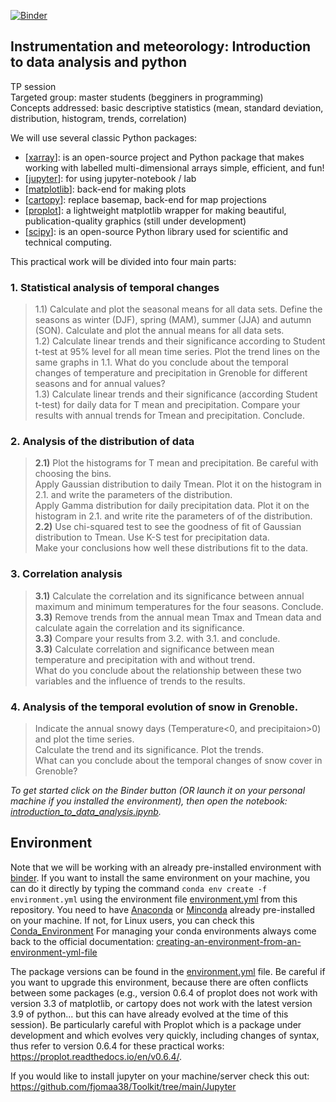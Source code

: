 [![Binder](https://mybinder.org/badge_logo.svg)](https://mybinder.org/v2/gh/fjomaa38/TP_master.git/main)
## Instrumentation and meteorology: Introduction to data analysis and python

TP session
<br> Targeted group: master students (begginers in programming) 
<br> Concepts addressed: basic descriptive statistics (mean, standard deviation, distribution, histogram, trends, correlation)

We will use several classic Python packages:

- [[xarray](http://xarray.pydata.org/en/stable/)]: is an open-source project and Python package that makes working with labelled multi-dimensional arrays simple, efficient, and fun!
- [[jupyter](https://jupyter.org/)]: for using jupyter-notebook / lab
- [[matplotlib](https://matplotlib.org/)]: back-end for making plots
- [[cartopy](https://scitools.org.uk/cartopy/docs/latest/)]: replace basemap, back-end for map projections
- [[proplot](https://proplot.readthedocs.io/en/stable/)]: a lightweight matplotlib wrapper for making beautiful, publication-quality graphics (still under development)
- [[scipy](https://pypi.org/project/scipy/)]: is an open-source Python library used for scientific and technical computing. 

This practical work will be divided into four main parts:

### 1. Statistical analysis of temporal changes

>1.1) Calculate and plot the seasonal means for all data sets. Define the seasons as winter (DJF), spring (MAM), summer (JJA) and autumn (SON). Calculate and plot the annual means for all data sets.
<br>1.2) Calculate linear trends and their significance according to Student t-test at 95% level for all mean time series.
Plot the trend lines on the same graphs in 1.1. 
What do you conclude about the temporal changes of temperature and precipitation in Grenoble for different seasons and for annual values?
<br>1.3) 
Calculate linear trends and their significance (according Student t-test) for daily data for T mean and precipitation. Compare your results with annual trends for Tmean and precipitation. Conclude.

### 2. Analysis of the distribution of data
>**2.1)** Plot the histograms for T mean and precipitation. Be careful with choosing the bins.
<br>Apply Gaussian distribution to daily Tmean. Plot it on the histogram in 2.1. and write the parameters of the distribution. 
<br>Apply Gamma distribution for daily precipitation data. Plot it on the histogram in 2.1. and write rite the parameters of of the distribution.
**2.2)** Use chi-squared test to see the goodness of fit of Gaussian distribution to Tmean. Use K-S test for precipitation data. 
<br>Make your conclusions how well these distributions fit to the data.

### 3. Correlation analysis
>**3.1)** Calculate the correlation and its significance between annual maximum and minimum temperatures for the four seasons. Conclude.
<br>**3.3)** Remove trends from the annual mean Tmax and Tmean data and calculate again the correlation and its significance.
<br>**3.3)** Compare your results from 3.2. with 3.1. and conclude.
<br>**3.3)** Calculate correlation and significance between mean temperature and precipitation with and without trend. 
<br>What do you conclude about the relationship between these two variables and the influence of trends to the results.

### 4.  Analysis of the temporal evolution of snow in Grenoble.
>Indicate the annual snowy days (Temperature<0, and precipitaion>0) and plot the time series. 
<br>Calculate the trend and its significance. Plot the trends.
<br>What can you conclude about the temporal changes of snow cover in Grenoble?

*To get started click on the Binder button (OR launch it on your personal machine if you installed the environment), then open the notebook: [introduction_to_data_analysis.ipynb](https://github.com/fjomaa38/TP_master/blob/main/2023/introduction_to_data_analysis.ipynb).*

## Environment

Note that we will be working with an already pre-installed environment with [binder](https://mybinder.org/). If you want to install the same environment on your machine, you can do it directly by typing the command `conda env create -f environment.yml` using the environment file [environment.yml](environment.yml) from this repository. You need to have [Anaconda](https://www.anaconda.com/products/individual) or [Minconda](https://docs.conda.io/en/latest/miniconda.html) already pre-installed on your machine. If not, for Linux users, you can check this [Conda_Environment](https://github.com/fjomaa38/Toolkit/tree/main/Conda_Environment) For managing your conda environments always come back to the official documentation: [creating-an-environment-from-an-environment-yml-file](https://docs.conda.io/projects/conda/en/latest/user-guide/tasks/manage-environments.html#creating-an-environment-from-an-environment-yml-file.) 

The package versions can be found in the [environment.yml](environment.yml) file. Be careful if you want to upgrade this environment, because there are often conflicts between some packages (e.g., version 0.6.4 of proplot does not work with version 3.3 of matplotlib, or cartopy does not work with the latest version 3.9 of python... but this can have already evolved at the time of this session). Be particularly careful with Proplot which is a package under development and which evolves very quickly, including changes of syntax, thus refer to version 0.6.4 for these practical works: https://proplot.readthedocs.io/en/v0.6.4/.

If you would like to install jupyter on your machine/server check this out: https://github.com/fjomaa38/Toolkit/tree/main/Jupyter
